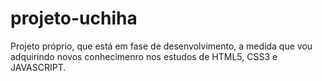 # projeto-uchiha
 Projeto próprio, que está em fase de desenvolvimento, a medida que vou adquirindo novos conhecimenro nos estudos de  HTML5, CSS3 e JAVASCRIPT. 
